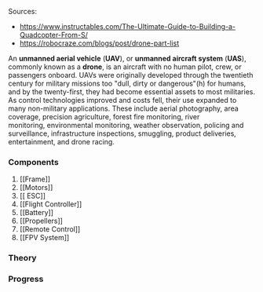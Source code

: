 Sources:
- https://www.instructables.com/The-Ultimate-Guide-to-Building-a-Quadcopter-From-S/
- https://robocraze.com/blogs/post/drone-part-list

An **unmanned aerial vehicle** (**UAV**), or **unmanned aircraft system** (**UAS**), commonly known as a **drone**, is an aircraft with no human pilot, crew, or passengers onboard. UAVs were originally developed through the twentieth century for military missions too "dull, dirty or dangerous"(h) for humans, and by the twenty-first, they had become essential assets to most militaries. As control technologies improved and costs fell, their use expanded to many non-military applications. These include aerial photography, area coverage, precision agriculture, forest fire monitoring, river monitoring, environmental monitoring, weather observation, policing and surveillance, infrastructure inspections, smuggling, product deliveries, entertainment, and drone racing.

### Components
1) [[Frame]]
2) [[Motors]]
3) [[ ESC]]
4) [[Flight Controller]]
5) [[Battery]]
6) [[Propellers]]
7) [[Remote Control]]
8) [[FPV System]]
### Theory
### Progress
